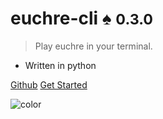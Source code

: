 
# **euchre-cli** :spades: **<small>0.3.0</small>**

> Play euchre in your terminal.

- Written in python

[Github](https://github.com/bradleycwojcik/euchre-cli)
[Get Started](#euchre-cli)

![color](#B3C69F)

